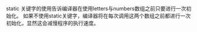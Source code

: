 static 关键字的使用告诉编译器在使用letters与numbers数组之前只要进行一次初始化。
如果不使用static关键字，编译器将在每次调用这两个数组之前都进行一次初始化，显然这会减慢程序的执行速度。